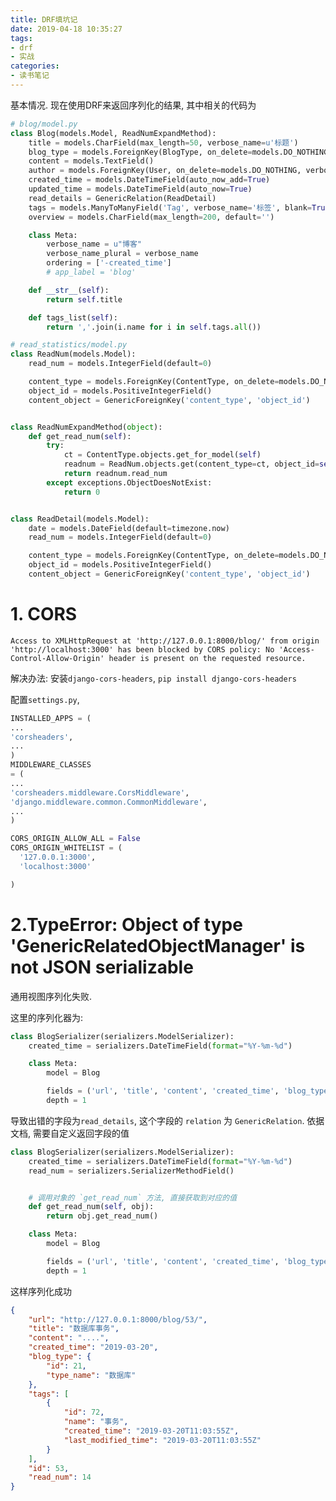 ```yaml
---
title: DRF填坑记
date: 2019-04-18 10:35:27
tags:
- drf
- 实战
categories:
- 读书笔记
---
```


基本情况. 现在使用DRF来返回序列化的结果, 其中相关的代码为

```Python
# blog/model.py
class Blog(models.Model, ReadNumExpandMethod):
    title = models.CharField(max_length=50, verbose_name=u'标题')
    blog_type = models.ForeignKey(BlogType, on_delete=models.DO_NOTHING, verbose_name=u'博客类型')
    content = models.TextField()
    author = models.ForeignKey(User, on_delete=models.DO_NOTHING, verbose_name=u'作者')
    created_time = models.DateTimeField(auto_now_add=True)
    updated_time = models.DateTimeField(auto_now=True)
    read_details = GenericRelation(ReadDetail)
    tags = models.ManyToManyField('Tag', verbose_name='标签', blank=True)
    overview = models.CharField(max_length=200, default='')

    class Meta:
        verbose_name = u"博客"
        verbose_name_plural = verbose_name
        ordering = ['-created_time']
        # app_label = 'blog'

    def __str__(self):
        return self.title

    def tags_list(self):
        return ','.join(i.name for i in self.tags.all())

# read_statistics/model.py
class ReadNum(models.Model):
    read_num = models.IntegerField(default=0)

    content_type = models.ForeignKey(ContentType, on_delete=models.DO_NOTHING)
    object_id = models.PositiveIntegerField()
    content_object = GenericForeignKey('content_type', 'object_id')


class ReadNumExpandMethod(object):
    def get_read_num(self):
        try:
            ct = ContentType.objects.get_for_model(self)
            readnum = ReadNum.objects.get(content_type=ct, object_id=self.pk)
            return readnum.read_num
        except exceptions.ObjectDoesNotExist:
            return 0


class ReadDetail(models.Model):
    date = models.DateField(default=timezone.now)
    read_num = models.IntegerField(default=0)

    content_type = models.ForeignKey(ContentType, on_delete=models.DO_NOTHING)
    object_id = models.PositiveIntegerField()
    content_object = GenericForeignKey('content_type', 'object_id')


```

# 1. CORS

`Access to XMLHttpRequest at 'http://127.0.0.1:8000/blog/' from origin 'http://localhost:3000' has been blocked by CORS policy: No 'Access-Control-Allow-Origin' header is present on the requested resource.`

解决办法:
  安装`django-cors-headers`, `pip install django-cors-headers`

  配置`settings.py`, 
  ```py
  INSTALLED_APPS = (
  ...
  'corsheaders',   
  ...
  )
  MIDDLEWARE_CLASSES
  = (
  ...   
  'corsheaders.middleware.CorsMiddleware',
  'django.middleware.common.CommonMiddleware',   
  ...
  )

  CORS_ORIGIN_ALLOW_ALL = False
  CORS_ORIGIN_WHITELIST = (
    '127.0.0.1:3000',
    'localhost:3000'

  )
```

# 2.TypeError: Object of type 'GenericRelatedObjectManager' is not JSON serializable

通用视图序列化失败.

这里的序列化器为:

```Python
class BlogSerializer(serializers.ModelSerializer):
    created_time = serializers.DateTimeField(format="%Y-%m-%d")

    class Meta:
        model = Blog

        fields = ('url', 'title', 'content', 'created_time', 'blog_type', 'tags', 'id', 'read_details')
        depth = 1
```

导致出错的字段为`read_details`, 这个字段的 `relation` 为 `GenericRelation`. 依据文档, 需要自定义返回字段的值

```Python
class BlogSerializer(serializers.ModelSerializer):
    created_time = serializers.DateTimeField(format="%Y-%m-%d")
    read_num = serializers.SerializerMethodField()


    # 调用对象的 `get_read_num` 方法, 直接获取到对应的值
    def get_read_num(self, obj):
        return obj.get_read_num()

    class Meta:
        model = Blog

        fields = ('url', 'title', 'content', 'created_time', 'blog_type', 'tags', 'id', 'read_num')
        depth = 1
```

这样序列化成功

```JSON
{
    "url": "http://127.0.0.1:8000/blog/53/",
    "title": "数据库事务",
    "content": "....",
    "created_time": "2019-03-20",
    "blog_type": {
        "id": 21,
        "type_name": "数据库"
    },
    "tags": [
        {
            "id": 72,
            "name": "事务",
            "created_time": "2019-03-20T11:03:55Z",
            "last_modified_time": "2019-03-20T11:03:55Z"
        }
    ],
    "id": 53,
    "read_num": 14
}
```